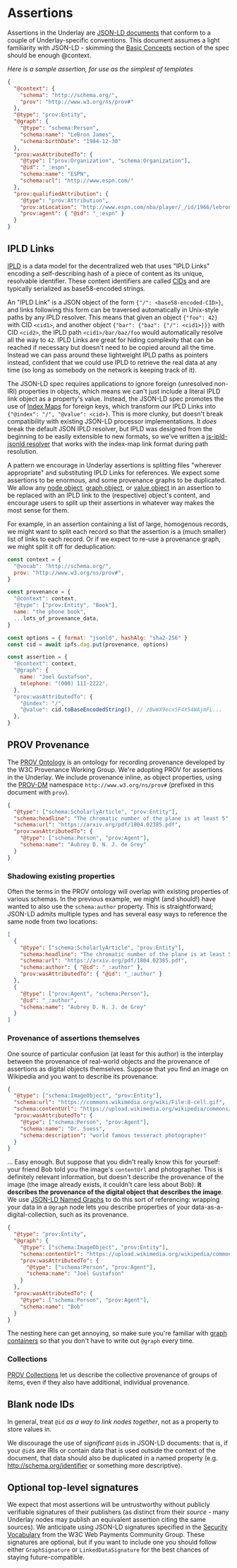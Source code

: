 # Assertions

Assertions in the Underlay are [JSON-LD documents](https://json-ld.org/spec/latest/json-ld/) that conform to a couple of Underlay-specific conventions. This document assumes a light familiarity with JSON-LD - skimming the [Basic Concepts](https://json-ld.org/spec/latest/json-ld/#basic-concepts) section of the spec should be enough @context.

_Here is a sample assertion, for use as the simplest of templates_

```json
{
  "@context": {
    "schema": "http://schema.org/",
    "prov": "http://www.w3.org/ns/prov#"
  },
  "@type": "prov:Entity",
  "@graph": {
    "@type": "schema:Person",
    "schema:name": "LeBron James",
    "schema:birthDate": "1984-12-30"
  },
  "prov:wasAttributedTo": {
    "@type": ["prov:Organization", "schema:Organization"],
    "@id": "_:espn",
    "schema:name": "ESPN",
    "schema:url": "http://www.espn.com/"
  },
  "prov:qualifiedAttribution": {
    "@type": "prov:Attribution",
    "prov:atLocation": "http://www.espn.com/nba/player/_/id/1966/lebron-james",
    "prov:agent": { "@id": "_:espn" }
  }
}
```

## IPLD Links

[IPLD](https://github.com/ipld/ipld) is a data model for the decentralized web that uses "IPLD Links" encoding a self-describing hash of a piece of content as its unique, resolvable identifier. These content identifiers are called [CIDs](https://github.com/ipld/cid) and are typically serialized as base58-encoded strings.

An "IPLD Link" is a JSON object of the form `{"/": <base58-encoded-CID>}`, and links following this form can be traversed automatically in Unix-style paths by any IPLD resolver. This means that given an object `{"foo": 42}` with CID `<cid1>`, and another object `{"bar": {"baz": {"/": <cid1>}}}` with CID `<cid2>`, the IPLD path `<cid1>/bar/baz/foo` would automatically resolve all the way to `42`. IPLD Links are great for hiding complexity that can be reached if necessary but doesn't need to be copied around all the time. Instead we can pass around these lightweight IPLD paths as pointers instead, confident that we could use IPLD to retrieve the real data at any time (so long as somebody on the network is keeping track of it).

The JSON-LD spec requires applications to ignore foreign (unresolved non-IRI) properties in objects, which means we can't just include a literal IPLD link object as a property's value. Instead, the JSON-LD spec promotes the use of [Index Maps](https://json-ld.org/spec/latest/json-ld/#index-maps) for foreign keys, which transform our IPLD Links into `{"@index": "/", "@value": <cid>}`. This is more clunky, but doesn't break compatibility with existing JSON-LD processor implementations. It _does_ break the default JSON IPLD resolver, but IPLD was designed from the beginning to be easily extensible to new formats, so we've written a [js-ipld-jsonld resolver](https://github.com/underlay/js-ipld-jsonld) that works with the index-map link format during path resolution.

A pattern we encourage in Underlay assertions is splitting files "wherever appropriate" and substituting IPLD Links for references. We expect some assertions to be enormous, and some provenance graphs to be duplicated. We allow any [node object](https://json-ld.org/spec/latest/json-ld/#node-objects), [graph object](https://json-ld.org/spec/latest/json-ld/#graph-objects), or [value object](https://json-ld.org/spec/latest/json-ld/#value-objects) in an assertion to be replaced with an IPLD link to the (respective) object's content, and encourage users to split up their assertions in whatever way makes the most sense for them.

For example, in an assertion containing a list of large, homogenous records, we might want to split each record so that the assertion is a (much smaller) list of links to each record. Or if we expect to re-use a provenance graph, we might split it off for deduplication:

```javascript
const context = {
  "@vocab": "http://schema.org/",
  prov: "http://www.w3.org/ns/prov#",
}

const provenance = {
  "@context": context,
  "@type": ["prov:Entity", "Book"],
  name: "the phone book",
  ...lots_of_provenance_data,
}

const options = { format: "jsonld", hashAlg: "sha2-256" }
const cid = await ipfs.dag.put(provenance, options)

const assertion = {
  "@context": context,
  "@graph": {
    name: "Joel Gustafson",
    telephone: "(000) 111-2222",
  },
  "prov:wasAttributedTo": {
    "@index": "/",
    "@value": cid.toBaseEncodedString(), // zBwWX9ecx5F4X54WAjmFL...
  },
}
```

## PROV Provenance

The [PROV Ontology](https://www.w3.org/TR/2013/REC-prov-o-20130430/) is an ontology for recording provenance developed by the W3C Provenance Working Group. We're adopting PROV for assertions in the Underlay. We include provenance inline, as object properties, using the [PROV-DM](https://www.w3.org/TR/2013/REC-prov-dm-20130430/) namespace `http://www.w3.org/ns/prov#` (prefixed in this document with `prov`).

```json
{
  "@type": ["schema:ScholarlyArticle", "prov:Entity"],
  "schema:headline": "The chromatic number of the plane is at least 5",
  "schema:url": "https://arxiv.org/pdf/1804.02385.pdf",
  "prov:wasAttributedTo": {
    "@type": ["schema:Person", "prov:Agent"],
    "schema:name": "Aubrey D. N. J. de Grey"
  }
}
```

### Shadowing existing properties

Often the terms in the PROV ontology will overlap with existing properties of various schemas. In the previous example, we might (and should!) have wanted to also use the `schema:author` property. This is straightforward; JSON-LD admits multiple types and has several easy ways to reference the same node from two locations:

```json
[
  {
    "@type": ["schema:ScholarlyArticle", "prov:Entity"],
    "schema:headline": "The chromatic number of the plane is at least 5",
    "schema:url": "https://arxiv.org/pdf/1804.02385.pdf",
    "schema:author": { "@id": "_:author" },
    "prov:wasAttributedTo": { "@id": "_:author" }
  },
  {
    "@type": ["prov:Agent", "schema:Person"],
    "@id": "_:author",
    "schema:name": "Aubrey D. N. J. de Grey"
  }
]
```

### Provenance of assertions themselves

One source of particular confusion (at least for this author) is the interplay between the provenance of real-world objects and the provenance of assertions as digital objects themselves. Suppose that you find an image on Wikipedia and you want to describe its provenance:

```json
{
  "@type": ["schema:ImageObject", "prov:Entity"],
  "schema:url": "https://commons.wikimedia.org/wiki/File:8-cell.gif",
  "schema:contentUrl": "https://upload.wikimedia.org/wikipedia/commons/d/d7/8-cell.gif",
  "prov:wasAttributedTo": {
    "@type": ["schema:Person", "prov:Agent"],
    "schema:name": "Dr. Suess",
    "schema:description": "world famous tesseract photographer"
  }
}
```

... Easy enough. But suppose that you didn't really know this for yourself: your friend Bob told you the image's `contentUrl` and photographer. This is definitely relevant information, but doesn't describe the provenance of the image (the image already exists, it couldn't care less about Bob): **it describes the provenance of the digital object that describes the image**. We use [JSON-LD Named Graphs](https://json-ld.org/spec/latest/json-ld/#named-graphs) to do this sort of referencing: wrapping your data in a `@graph` node lets you describe properties of your data-as-a-digital-collection, such as its provenance.

```json
{
  "@type": "prov:Entity",
  "@graph": {
    "@type": ["schema:ImageObject", "prov:Entity"],
    "schema:contentUrl": "https://upload.wikimedia.org/wikipedia/commons/d/d7/8-cell.gif",
    "prov:wasAttributedTo": {
      "@type": ["schema:Person", "prov:Agent"],
      "schema:name": "Joel Gustafson"
    }
  },
  "prov:wasAttributedTo": {
    "@type": ["schema:Person", "prov:Agent"],
    "schema:name": "Bob"
  }
}
```

The nesting here can get annoying, so make sure you're familiar with [graph containers](https://json-ld.org/spec/latest/json-ld/#graph-containers) so that you don't have to write out `@graph` every time.

### Collections

[PROV Collections](https://www.w3.org/TR/2013/REC-prov-o-20130430/#Collection) let us describe the collective provenance of groups of items, even if they also have additional, individual provenance.

## Blank node IDs

In general, treat `@id` _as a way to link nodes together_, not as a property to store values in.

We discourage the use of _significant_ `@id`s in JSON-LD documents: that is, if your `@id`s are IRIs or contain data that is used outside the context of the document, that data should also be duplicated in a named property (e.g. http://schema.org/identifier or something more descriptive).

## Optional top-level signatures

We expect that most assertions will be untrustworthy without publicly verifiable signatures of their publishers (as distinct from their _source_ - many Underlay nodes may publish an equivalent assertion citing the same sources). We anticipate using JSON-LD signatures specified in the [Security Vocabulary](https://web-payments.org/vocabs/security) from the W3C Web Payments Community Group. These signatures are optional, but if you want to include one you should follow either `GraphSignature` or `LinkedDataSignature` for the best chances of staying future-compatible.
